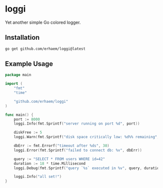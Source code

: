 # loggi

Yet another simple Go colored logger.

## Installation
```bash
go get github.com/erhaem/loggi@latest
```

## Example Usage
```go
package main

import (
	"fmt"
	"time"

	"github.com/erhaem/loggi"
)

func main() {
	port := 8000
	loggi.Info(fmt.Sprintf("server running on port %d", port))

	diskFree := 5
	loggi.Warn(fmt.Sprintf("disk space critically low: %d%% remaining", diskFree))

	dbErr := fmt.Errorf("timeout after %ds", 30)
	loggi.Error(fmt.Sprintf("failed to connect db: %v", dbErr))

	query := "SELECT * FROM users WHERE id=42"
	duration := 18 * time.Millisecond
	loggi.Debug(fmt.Sprintf("query `%s` executed in %v", query, duration))

	loggi.Info("all set!")
}
```